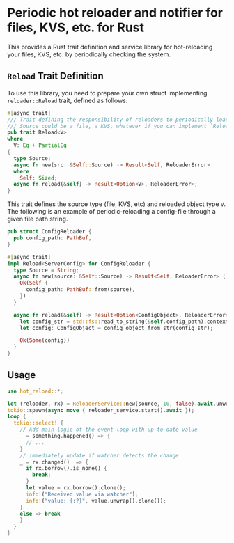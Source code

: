 # Periodic hot reloader and notifier for files, KVS, etc. for Rust

This provides a Rust trait definition and service library for hot-reloading your files, KVS, etc. by periodically checking the system.

## `Reload` Trait Definition

To use this library, you need to prepare your own struct implementing `reloader::Reload` trait, defined as follows:

```rust
#[async_trait]
/// Trait defining the responsibility of reloaders to periodically load the target value `V` from `Source`.
/// Source could be a file, a KVS, whatever if you can implement `Reload<V>` with `Reload<V>::Source`.
pub trait Reload<V>
where
  V: Eq + PartialEq
{
  type Source;
  async fn new(src: &Self::Source) -> Result<Self, ReloaderError>
  where
    Self: Sized;
  async fn reload(&self) -> Result<Option<V>, ReloaderError>;
}
```

This trait defines the source type (file, KVS, etc) and reloaded object type `V`. The following is an example of periodic-reloading a config-file through a given file path string.

```rust
pub struct ConfigReloader {
  pub config_path: PathBuf,
}

#[async_trait]
impl Reload<ServerConfig> for ConfigReloader {
  type Source = String;
  async fn new(source: &Self::Source) -> Result<Self, ReloaderError> {
    Ok(Self {
      config_path: PathBuf::from(source),
    })
  }

  async fn reload(&self) -> Result<Option<ConfigObject>, ReloaderError> {
    let config_str = std::fs::read_to_string(&self.config_path).context("Failed to read config file")?;
    let config: ConfigObject = config_object_from_str(config_str);

    Ok(Some(config))
  }
}
```

## Usage

```rust
use hot_reload::*;

let (reloader, rx) = ReloaderService::new(source, 10, false).await.unwrap();
tokio::spawn(async move { reloader_service.start().await });
loop {
  tokio::select! {
    // Add main logic of the event loop with up-to-date value
    _ = something.happened() => {
      // ...
    }
    // immediately update if watcher detects the change
    _ = rx.changed()  => {
      if rx.borrow().is_none() {
        break;
      }
      let value = rx.borrow().clone();
      info!("Received value via watcher");
      info!("value: {:?}", value.unwrap().clone());
    }
    else => break
    }
  }
}
```
